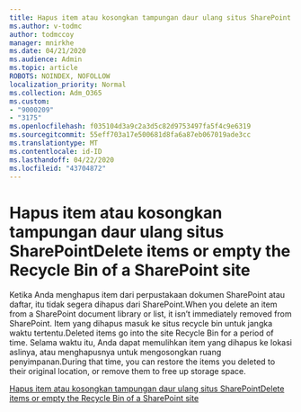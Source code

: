 ```yaml
---
title: Hapus item atau kosongkan tampungan daur ulang situs SharePoint
ms.author: v-todmc
author: todmccoy
manager: mnirkhe
ms.date: 04/21/2020
ms.audience: Admin
ms.topic: article
ROBOTS: NOINDEX, NOFOLLOW
localization_priority: Normal
ms.collection: Adm_O365
ms.custom:
- "9000209"
- "3175"
ms.openlocfilehash: f035104d3a9c2a3d5c82d9753497fa5f4c9e6319
ms.sourcegitcommit: 55eff703a17e500681d8fa6a87eb067019ade3cc
ms.translationtype: MT
ms.contentlocale: id-ID
ms.lasthandoff: 04/22/2020
ms.locfileid: "43704872"
---
```

# <a name="delete-items-or-empty-the-recycle-bin-of-a-sharepoint-site"></a><span data-ttu-id="02fd9-102">Hapus item atau kosongkan tampungan daur ulang situs SharePoint</span><span class="sxs-lookup"><span data-stu-id="02fd9-102">Delete items or empty the Recycle Bin of a SharePoint site</span></span> 

<span data-ttu-id="02fd9-103">Ketika Anda menghapus item dari perpustakaan dokumen SharePoint atau daftar, itu tidak segera dihapus dari SharePoint.</span><span class="sxs-lookup"><span data-stu-id="02fd9-103">When you delete an item from a SharePoint document library or list, it isn’t immediately removed from SharePoint.</span></span> <span data-ttu-id="02fd9-104">Item yang dihapus masuk ke situs recycle bin untuk jangka waktu tertentu.</span><span class="sxs-lookup"><span data-stu-id="02fd9-104">Deleted items go into the site Recycle Bin for a period of time.</span></span> <span data-ttu-id="02fd9-105">Selama waktu itu, Anda dapat memulihkan item yang dihapus ke lokasi aslinya, atau menghapusnya untuk mengosongkan ruang penyimpanan.</span><span class="sxs-lookup"><span data-stu-id="02fd9-105">During that time, you can restore the items you deleted to their original location, or remove them to free up storage space.</span></span>

[<span data-ttu-id="02fd9-106">Hapus item atau kosongkan tampungan daur ulang situs SharePoint</span><span class="sxs-lookup"><span data-stu-id="02fd9-106">Delete items or empty the Recycle Bin of a SharePoint site</span></span>](https://support.office.com/article/2e713599-d13e-40d6-96dc-66f0a366f74e)